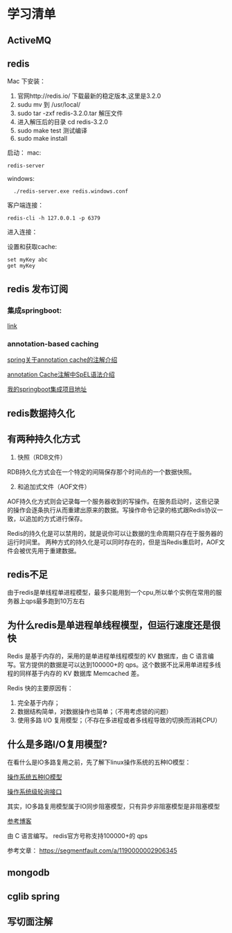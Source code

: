 # 学习清单

## ActiveMQ

## redis

Mac 下安装：

 1. 官网http://redis.io/ 下载最新的稳定版本,这里是3.2.0
 2. sudu mv 到 /usr/local/
 3. sudo tar -zxf redis-3.2.0.tar 解压文件
 4. 进入解压后的目录 cd redis-3.2.0
 5. sudo make test 测试编译
 6. sudo make install 
 

启动：
mac:
    
    redis-server
     
windows:
      
      ./redis-server.exe redis.windows.conf
      
客户端连接：
    
    redis-cli -h 127.0.0.1 -p 6379
    
进入连接：

设置和获取cache:

    set myKey abc
    get myKey


## redis 发布订阅

### 集成springboot:

[link](http://www.jianshu.com/p/a2ab17707eff)


### annotation-based caching


[spring关于annotation cache的注解介绍](https://docs.spring.io/spring/docs/current/spring-framework-reference/html/cache.html)



[annotation Cache注解中SpEL语法介绍](https://docs.spring.io/spring/docs/current/spring-framework-reference/html/expressions.html)



[我的springboot集成项目地址](https://github.com/huguiqi/springboot-redis.git)



## redis数据持久化

## 有两种持久化方式

1. 快照（RDB文件）

RDB持久化方式会在一个特定的间隔保存那个时间点的一个数据快照。

2. 和追加式文件（AOF文件）

AOF持久化方式则会记录每一个服务器收到的写操作。在服务启动时，这些记录的操作会逐条执行从而重建出原来的数据。写操作命令记录的格式跟Redis协议一致，以追加的方式进行保存。


Redis的持久化是可以禁用的，就是说你可以让数据的生命周期只存在于服务器的运行时间里。
两种方式的持久化是可以同时存在的，但是当Redis重启时，AOF文件会被优先用于重建数据。


## redis不足

由于redis是单线程单进程模型，最多只能用到一个cpu,所以单个实例在常用的服务器上qps最多跑到10万左右

## 为什么redis是单进程单线程模型，但运行速度还是很快

Redis 是基于内存的，采用的是单进程单线程模型的 KV 数据库，由 C 语言编写。官方提供的数据是可以达到100000+的 qps。这个数据不比采用单进程多线程的同样基于内存的 KV 数据库 Memcached 差。

Redis 快的主要原因有：

1. 完全基于内存；
2. 数据结构简单，对数据操作也简单；（不用考虑锁的问题）
3. 使用多路 I/O 复用模型；（不存在多进程或者多线程导致的切换而消耗CPU）

## 什么是多路I/O复用模型?


在看什么是IO多路复用之前，先了解下linux操作系统的五种IO模型：


[操作系统五种IO模型](http://www.jianshu.com/p/486b0965c296)

[操作系统级轮询接口](http://www.jianshu.com/p/dfd940e7fca2)

其实，IO多路复用模型属于IO同步阻塞模型，只有异步非阻塞模型是非阻塞模型



[参考博客](http://cloudate.net/?p=222)

由 C 语言编写。
redis官方号称支持100000+的 qps



参考文章：
https://segmentfault.com/a/1190000002906345



## mongodb


## cglib spring


## 写切面注解

